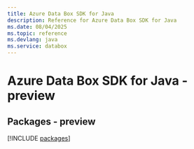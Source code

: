 ```yaml
---
title: Azure Data Box SDK for Java
description: Reference for Azure Data Box SDK for Java
ms.date: 08/04/2025
ms.topic: reference
ms.devlang: java
ms.service: databox
---
```

# Azure Data Box SDK for Java - preview
## Packages - preview
[!INCLUDE [packages](data-box-index.md)]